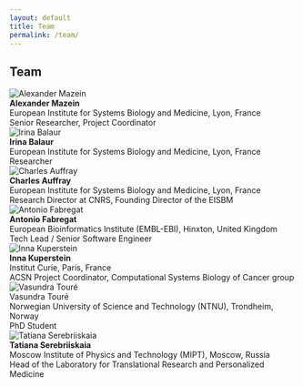 ```yaml
---
layout: default
title: Team
permalink: /team/
---
```


## Team

<div class="parent">
    <div class="img"><img src="../images/team/AlexanderMazein.jpg" alt="Alexander Mazein" /></div>
    <div class="text"><strong>Alexander Mazein</strong><br />European Institute for Systems Biology and Medicine, Lyon, France<br />Senior Researcher, Project Coordinator</div>
</div>
<div class="parent">
    <div class="img"><img src="../images/team/IrinaBalaur.jpg" alt="Irina Balaur"/></div>
    <div class="text"><strong>Irina Balaur</strong><br />European Institute for Systems Biology and Medicine, Lyon, France<br />Researcher</div>
</div>
<div class="parent">
    <div class="img"><img src="../images/team/CharlesAuffray.jpg" alt="Charles Auffray"/></div>
    <div class="text"><strong>Charles Auffray</strong><br />European Institute for Systems Biology and Medicine, Lyon, France<br />Research Director at CNRS, Founding Director of the EISBM</div>
</div>

<div class="parent">
    <div class="img"><img src="../images/team/AntonioFabregat.jpg" alt="Antonio Fabregat"/></div>
    <div class="text"><strong>Antonio Fabregat</strong><br />European Bioinformatics Institute (EMBL-EBI), Hinxton, United Kingdom<br />Tech Lead / Senior Software Engineer</div>
</div>
<div class="parent">
    <div class="img"><img src="../images/team/InnaKuperstein.jpg" alt="Inna Kuperstein"/></div>
    <div class="text"><strong>Inna Kuperstein</strong><br />Institut Curie, Paris, France<br />ACSN Project Coordinator, Computational Systems Biology of Cancer group</div>
</div>
<div class="parent">
    <div class="img"><img src="../images/team/VasundraToure.jpg" alt="Vasundra Touré"/></div>
    <div class="text">Vasundra Touré</strong><br />Norwegian University of Science and Technology (NTNU), Trondheim, Norway<br />PhD Student</div>
</div>
<div class="parent">
    <div class="img"><img src="../images/team/TatianaSerebriiskaia.jpg" alt="Tatiana Serebriiskaia"/></div>
    <div class="text"><strong>Tatiana Serebriiskaia</strong><br />Moscow Institute of Physics and Technology (MIPT), Moscow, Russia<br />Head of the Laboratory for Translational Research and Personalized Medicine</div>
</div>

